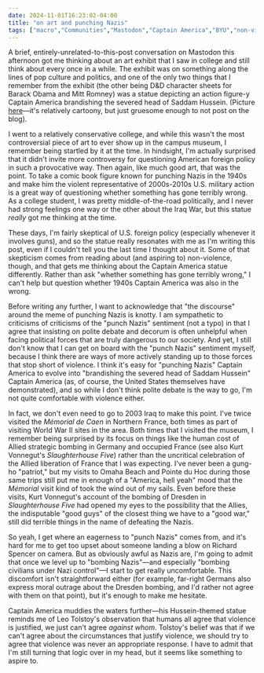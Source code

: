 ```yaml
---
date: 2024-11-01T16:23:02-04:00
title: "on art and punching Nazis"
tags: ["macro","Communities","Mastodon","Captain America","BYU","non-violence","Kurt Vonnegut","Slaughterhouse Five","Leo Tolstoy","The Kingdom of God is Within You"]
---
```

A brief, entirely-unrelated-to-this-post conversation on Mastodon this afternoon got me thinking about an art exhibit that I saw in college and still think about every once in a while. The exhibit was on something along the lines of pop culture and politics, and one of the only two things that I remember from the exhibit (the other being D&D character sheets for Barack Obama and Mitt Romney) was a statue depicting an action figure-y Captain America brandishing the severed head of Saddam Hussein. (Picture [here](https://c7.alamy.com/zooms/9/a94681eb45a248e39abcb2b0556e05b3/2g3ahhh.jpg)—it's relatively cartoony, but just gruesome enough to not post on the blog). 

I went to a relatively conservative college, and while this wasn't the most controversial piece of art to ever show up in the campus museum, I remember being startled by it at the time. In hindsight, I'm actually surprised that it didn't invite more controversy for questioning American foreign policy in such a provocative way. Then again, like much good art, that was the point. To take a comic book figure known for punching Nazis in the 1940s and make him the violent representative of 2000s-2010s U.S. military action is a great way of questioning whether something has gone terribly wrong. As a college student, I was pretty middle-of-the-road politically, and I never had strong feelings one way or the other about the Iraq War, but this statue *really* got me thinking at the time.

These days, I'm fairly skeptical of U.S. foreign policy (especially whenever it involves guns), and so the statue really resonates with me as I'm writing this post, even if I couldn't tell you the last time I thought about it. Some of that skepticism comes from reading about (and aspiring to) non-violence, though, and that gets me thinking about the Captain America statue differently. Rather than ask "whether something has gone terribly wrong," I can't help but question whether 1940s Captain America was also in the wrong.

Before writing any further, I want to acknowledge that "the discourse" around the meme of punching Nazis is knotty. I am sympathetic to criticisms of criticisms of the "punch Nazis" sentiment (not a typo) in that I agree that insisting on polite debate and decorum is often unhelpful when facing political forces that are truly dangerous to our society. And yet, I still don't know that I can get on board with the "punch Nazis" sentiment myself, because I think there are ways of more actively standing up to those forces that stop short of violence. I think it's easy for "punching Nazis" Captain America to evolve into "brandishing the severed head of Saddam Hussein" Captain America (as, of course, the United States themselves have demonstrated), and so while I don't think polite debate is the way to go, I'm not quite comfortable with violence either.

In fact, we don't even need to go to 2003 Iraq to make this point. I've twice visited the *Mémorial de Caen* in Northern France, both times as part of visiting World War II sites in the area. Both times that I visited the museum, I remember being surprised by its focus on things like the human cost of Allied strategic bombing in Germany and occupied France (see also Kurt Vonnegut's *Slaughterhouse Five*) rather than the uncritical celebration of the Allied liberation of France that I was expecting. I've never been a gung-ho "patriot," but my visits to Omaha Beach and Pointe du Hoc during those same trips still put me in enough of a "America, hell yeah" mood that the *Mémorial* visit kind of took the wind out of my sails. Even before these visits, Kurt Vonnegut's account of the bombing of Dresden in *Slaughterhouse Five* had opened my eyes to the possibility that the Allies, the indisputable "good guys" of the closest thing we have to a "good war," still did terrible things in the name of defeating the Nazis. 

So yeah, I get where an eagerness to "punch Nazis" comes from, and it's hard for me to get too upset about someone landing a blow on Richard Spencer on camera. But as obviously awful as Nazis are, I'm going to admit that once we level up to "bombing Nazis"—and especially "bombing civilians under Nazi control"—I start to get really uncomfortable. This discomfort isn't straightforward either (for example, far-right Germans also express moral outrage about the Dresden bombing, and I'd rather not agree with them on that point), but it's enough to make me hesitate. 

Captain America muddies the waters further—his Hussein-themed statue reminds me of Leo Tolstoy's observation that humans all agree that violence is justified, we just can't agree *against whom*. Tolstoy's belief was that if we can't agree about the circumstances that justify violence, we should try to agree that violence was never an appropriate response. I have to admit that I'm still turning that logic over in my head, but it seems like something to aspire to.